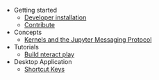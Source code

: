 * Getting started
    * [Developer installation](getting-started/install.md)
    * [Contribute](getting-started/contribute.md)
* Concepts
    * [Kernels and the Jupyter Messaging Protocol](concepts/kernels.md)
* Tutorials
    * [Build nteract play](tutorials/building-nteract-play.md)
* Desktop Application
    * [Shortcut Keys](desktop/shortcut-keys.md)